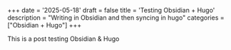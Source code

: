 +++
date = '2025-05-18'
draft = false
title = 'Testing Obsidian + Hugo'
description = "Writing in Obsidian and then syncing in hugo"
categories = ["Obsidian + Hugo"]
+++

This is a post testing Obsidian & Hugo
